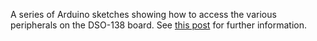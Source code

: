 A series of Arduino sketches showing how to access the various peripherals on the DSO-138 board.  See [this post](https://ceworkbench.wordpress.com/2023/01/30/using-the-dso-138-as-an-arduino-development-board/) for further information.

